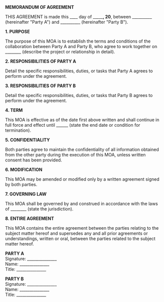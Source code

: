 
   
**MEMORANDUM OF AGREEMENT**  
   
THIS AGREEMENT is made this ____ day of _______, 20__, between __________ (hereinafter "Party A") and __________ (hereinafter "Party B").  
   
**1. PURPOSE**  
   
The purpose of this MOA is to establish the terms and conditions of the collaboration between Party A and Party B, who agree to work together on ________ (describe the project or relationship in detail).  
   
**2. RESPONSIBILITIES OF PARTY A**  
   
Detail the specific responsibilities, duties, or tasks that Party A agrees to perform under the agreement.  
   
**3. RESPONSIBILITIES OF PARTY B**  
   
Detail the specific responsibilities, duties, or tasks that Party B agrees to perform under the agreement.  
   
**4. TERM**  
   
This MOA is effective as of the date first above written and shall continue in full force and effect until ______ (state the end date or condition for termination).  
   
**5. CONFIDENTIALITY**  
   
Both parties agree to maintain the confidentiality of all information obtained from the other party during the execution of this MOA, unless written consent has been provided.  
   
**6. MODIFICATION**  
   
This MOA may be amended or modified only by a written agreement signed by both parties.  
   
**7. GOVERNING LAW**  
   
This MOA shall be governed by and construed in accordance with the laws of ________ (state the jurisdiction).  
   
**8. ENTIRE AGREEMENT**  
   
This MOA contains the entire agreement between the parties relating to the subject matter hereof and supersedes any and all prior agreements or understandings, written or oral, between the parties related to the subject matter hereof.  
   
**PARTY A**  
Signature: _______________  
Name: _______________  
Title: _______________  
   
**PARTY B**  
Signature: _______________  
Name: _______________  
Title: _______________  
   
